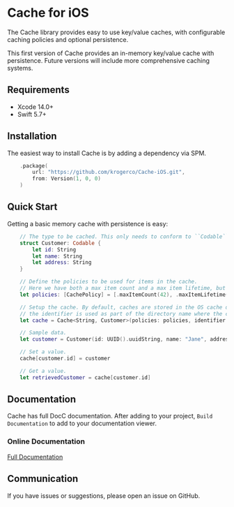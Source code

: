 # Cache for iOS

The Cache library provides easy to use key/value caches, with configurable caching policies and optional persistence.

This first version of Cache provides an in-memory key/value cache with persistence. Future versions will include more comprehensive caching systems. 

## Requirements

- Xcode 14.0+
- Swift 5.7+

## Installation

The easiest way to install Cache is by adding a dependency via SPM.

```swift
    .package(
        url: "https://github.com/krogerco/Cache-iOS.git",
        from: Version(1, 0, 0)
    )
```

## Quick Start

Getting a basic memory cache with persistence is easy:

```swift
    // The type to be cached. This only needs to conform to ``Codable``.
    struct Customer: Codable {
        let id: String
        let name: String
        let address: String
    }

    // Define the policies to be used for items in the cache.
    // Here we have both a max item count and a max item lifetime, but you can use either or both.
    let policies: [CachePolicy] = [.maxItemCount(42), .maxItemLifetime(60.0)]

    // Setup the cache. By default, caches are stored in the OS cache directory and
    // the identifier is used as part of the directory name where the cache is stored.
    let cache = Cache<String, Customer>(policies: policies, identifier: "CustomerCache")

    // Sample data.
    let customer = Customer(id: UUID().uuidString, name: "Jane", address: "123 Swift Street")

    // Set a value.
    cache[customer.id] = customer

    // Get a value.
    let retrievedCustomer = cache[customer.id]
```

## Documentation

Cache has full DocC documentation. After adding to your project, `Build Documentation` to add to your documentation viewer.

### Online Documentation

[Full Documentation](https://krogerco.github.io/Cache-iOS/documentation/cache)

## Communication

If you have issues or suggestions, please open an issue on GitHub.
